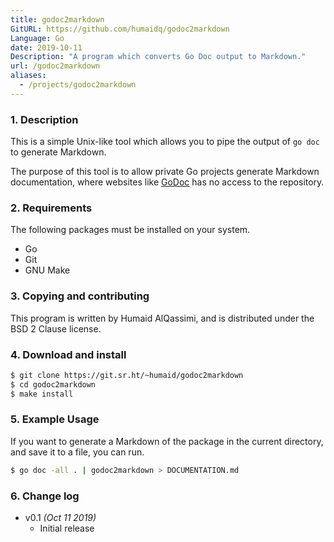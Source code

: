 ```yaml
---
title: godoc2markdown
GitURL: https://github.com/humaidq/godoc2markdown
Language: Go
date: 2019-10-11
Description: "A program which converts Go Doc output to Markdown."
url: /godoc2markdown
aliases:
  - /projects/godoc2markdown
---
```


### 1. Description

This is a simple Unix-like tool which allows you to pipe the output of `go doc`
to generate Markdown.

The purpose of this tool is to allow private Go projects generate Markdown
documentation, where websites like [GoDoc](https://godoc.org) has no access
to the repository.

### 2. Requirements

The following packages must be installed on your system.

- Go
- Git
- GNU Make

### 3. Copying and contributing

This program is written by Humaid AlQassimi,
and is distributed under the BSD 2 Clause license.

### 4. Download and install

```sh
$ git clone https://git.sr.ht/~humaid/godoc2markdown
$ cd godoc2markdown
$ make install
```

### 5. Example Usage

If you want to generate a Markdown of the package in the current directory,
and save it to a file, you can run.

```sh
$ go doc -all . | godoc2markdown > DOCUMENTATION.md
```

### 6. Change log

- v0.1 _(Oct 11 2019)_
  - Initial release

